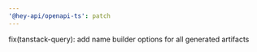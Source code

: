 ```yaml
---
'@hey-api/openapi-ts': patch
---
```


fix(tanstack-query): add name builder options for all generated artifacts
